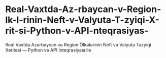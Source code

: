 # Real-Vaxtda-Az-rbaycan-v-Region-lk-l-rinin-Neft-v-Valyuta-T-zyiqi-X-rit-si-Python-v-API-nteqrasiyas-
Real Vaxtda Azərbaycan və Region Ölkələrinin Neft və Valyuta Təzyiqi Xəritəsi — Python və API İnteqrasiyası ilə
